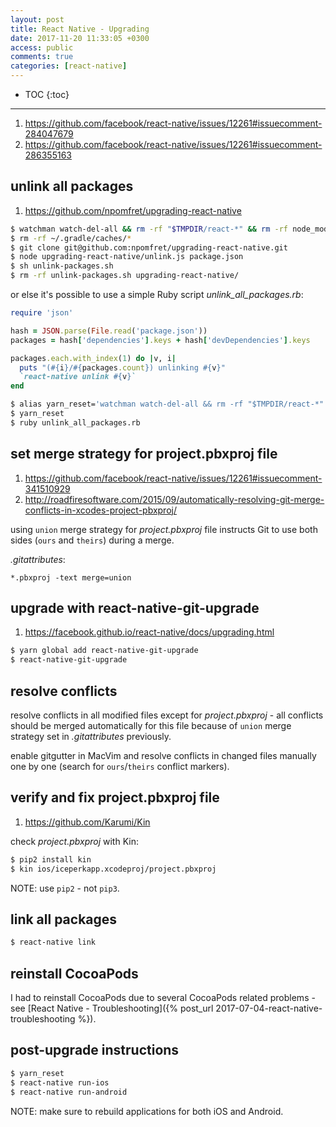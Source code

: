 ```yaml
---
layout: post
title: React Native - Upgrading
date: 2017-11-20 11:33:05 +0300
access: public
comments: true
categories: [react-native]
---
```


<!-- more -->

* TOC
{:toc}
<hr>

1. <https://github.com/facebook/react-native/issues/12261#issuecomment-284047679>
2. <https://github.com/facebook/react-native/issues/12261#issuecomment-286355163>

unlink all packages
-------------------

1. <https://github.com/npomfret/upgrading-react-native>

```sh
$ watchman watch-del-all && rm -rf "$TMPDIR/react-*" && rm -rf node_modules/ && yarn cache clean && yarn install
$ rm -rf ~/.gradle/caches/*
$ git clone git@github.com:npomfret/upgrading-react-native.git
$ node upgrading-react-native/unlink.js package.json
$ sh unlink-packages.sh
$ rm -rf unlink-packages.sh upgrading-react-native/
```

or else it's possible to use a simple Ruby script _unlink\_all\_packages.rb_:

```ruby
require 'json'

hash = JSON.parse(File.read('package.json'))
packages = hash['dependencies'].keys + hash['devDependencies'].keys

packages.each.with_index(1) do |v, i|
  puts "(#{i}/#{packages.count}) unlinking #{v}"
  `react-native unlink #{v}`
end
```

```sh
$ alias yarn_reset='watchman watch-del-all && rm -rf "$TMPDIR/react-*" && rm -rf node_modules/ && yarn cache clean && yarn install'
$ yarn_reset
$ ruby unlink_all_packages.rb
```

set merge strategy for project.pbxproj file
-------------------------------------------

1. <https://github.com/facebook/react-native/issues/12261#issuecomment-341510929>
2. <http://roadfiresoftware.com/2015/09/automatically-resolving-git-merge-conflicts-in-xcodes-project-pbxproj/>

using `union` merge strategy for _project.pbxproj_ file instructs
Git to use both sides (`ours` and `theirs`) during a merge.

_.gitattributes_:

```
*.pbxproj -text merge=union
```

upgrade with react-native-git-upgrade
-------------------------------------

1. <https://facebook.github.io/react-native/docs/upgrading.html>

```sh
$ yarn global add react-native-git-upgrade
$ react-native-git-upgrade
```

resolve conflicts
-----------------

resolve conflicts in all modified files except for _project.pbxproj_ -
all conflicts should be merged automatically for this file because of
`union` merge strategy set in _.gitattributes_ previously.

enable gitgutter in MacVim and resolve conflicts in changed files manually
one by one (search for `ours`/`theirs` conflict markers).

verify and fix project.pbxproj file
-----------------------------------

1. <https://github.com/Karumi/Kin>

check _project.pbxproj_ with Kin:

```sh
$ pip2 install kin
$ kin ios/iceperkapp.xcodeproj/project.pbxproj
```

NOTE: use `pip2` - not `pip3`.

link all packages
-----------------

```sh
$ react-native link
```

reinstall CocoaPods
-------------------

I had to reinstall CocoaPods due to several CocoaPods related problems - see
[React Native - Troubleshooting]({% post_url 2017-07-04-react-native-troubleshooting %}).

post-upgrade instructions
-------------------------

```sh
$ yarn_reset
$ react-native run-ios
$ react-native run-android
```

NOTE: make sure to rebuild applications for both iOS and Android.
